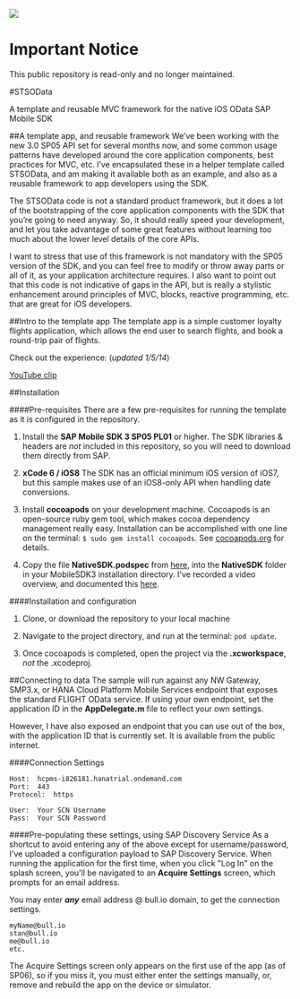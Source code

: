 ![](https://img.shields.io/badge/STATUS-NOT%20CURRENTLY%20MAINTAINED-red.svg?longCache=true&style=flat)

# Important Notice
This public repository is read-only and no longer maintained.

#STSOData

A template and reusable MVC framework for the native iOS OData SAP Mobile SDK 

##A template app, and reusable framework
We’ve been working with the new 3.0 SP05 API set for several months now, and some common usage patterns have developed around the core application components, best practices for MVC, etc. I’ve encapsulated these in a helper template called STSOData, and am making it available both as an example, and also as a reusable framework to app developers using the SDK. 

The STSOData code is not a standard product framework, but it does a lot of the bootstrapping of the core application components with the SDK that you’re going to need anyway. So, it should really speed your development, and let you take advantage of some great features without learning too much about the lower level details of the core APIs.

I want to stress that use of this framework is not mandatory with the SP05 version of the SDK, and you can feel free to modify or throw away parts or all of it, as your application architecture requires. I also want to point out that this code is not indicative of gaps in the API, but is really a stylistic enhancement around principles of MVC, blocks, reactive programming, etc. that are great for iOS developers.

##Intro to the template app
The template app is a simple customer loyalty flights application, which allows the end user to search flights, and book a round-trip pair of flights.

Check out the experience: (*updated 1/5/14*)

[YouTube clip](https://www.youtube.com/watch?v=OrHK5IuAHHA)

##Installation

####Pre-requisites
There are a few pre-requisites for running the template as it is configured in the repository.

1.  Install the **SAP Mobile SDK 3 SP05 PL01** or higher.  The SDK libraries & headers are *not* included in this repository, so you will need to download them directly from SAP.

2.  **xCode 6 / iOS8**  The SDK has an official minimum iOS version of iOS7, but this sample makes use of an iOS8-only API when handling date conversions.  

3.  Install **cocoapods** on your development machine.  Cocoapods is an open-source ruby gem tool, which makes cocoa dependency management really easy.  Installation can be accomplished with one line on the terminal:  `$ sudo gem install cocoapods`.  See [cocoapods.org](http://cocoapods.org) for details.

4.  Copy the file **NativeSDK.podspec** from [here](https://github.com/sstadelman/NativeSDK-podspec), into the **NativeSDK** folder in your MobileSDK3 installation directory.  I've recorded a video overview, and documented this [here](http://sstadelman.bull.io/blog/CocoaPods-with-Mobile-SDK-Installer/). 

####Installation and configuration

1.  Clone, or download the repository to your local machine

2.  Navigate to the project directory, and run at the terminal:  `pod update`.  

3.  Once cocoapods is completed, open the project via the **.xcworkspace**, *not* the .xcodeproj.

##Connecting to data
The sample will run against any NW Gateway, SMP3.x, or HANA Cloud Platform Mobile Services endpoint that exposes the standard FLIGHT OData service.  If using your own endpoint, set the application ID in the **AppDelegate.m** file to reflect your own settings.

However, I have also exposed an endpoint that you can use out of the box, with the application ID that is currently set.  It is available from the public internet.

####Connection Settings

    Host:  hcpms-i826181.hanatrial.ondemand.com
    Port:  443
    Protocol:  https

    User:  Your SCN Username
    Pass:  Your SCN Password

####Pre-populating these settings, using SAP Discovery Service
As a shortcut to avoid entering any of the above except for username/password, I've uploaded a configuration payload to SAP Discovery Service.  When running the application for the first time, when you click "Log In" on the splash screen, you'll be navigated to an **Acquire Settings** screen, which prompts for an email address.

You may enter ***any*** email address @ bull.io domain, to get the connection settings.  

    myName@bull.io
    stan@bull.io
    me@bull.io
    etc.

The Acquire Settings screen only appears on the first use of the app (as of SP06), so if you miss it, you must either enter the settings manually, or, remove and rebuild the app on the device or simulator.
